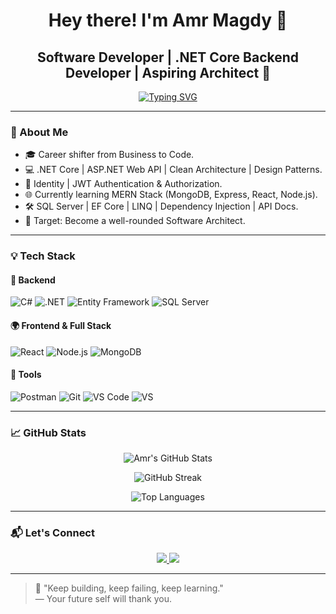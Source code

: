 <h1 align="center">Hey there! I'm Amr Magdy 👋</h1>
<h2 align="center">Software Developer | .NET Core Backend Developer | Aspiring Architect 🚀</h2>

<p align="center">
  <a href="https://readme-typing-svg.herokuapp.com?font=Fira+Code&duration=3000&pause=1000&center=true&vCenter=true&width=500&lines=Junior+.NET+Backend+Developer;MERN+Stack+Learner+🔥;Clean+Architecture+Fan+🧠;Always+Learning+Every+Day!">
    <img src="https://readme-typing-svg.herokuapp.com?font=Fira+Code&duration=3000&pause=1000&center=true&vCenter=true&width=500&lines=Junior+.NET+Backend+Developer;MERN+Stack+Learner+🔥;Clean+Architecture+Fan+🧠;Always+Learning+Every+Day!" alt="Typing SVG" />
  </a>
</p>

---

### 🚀 About Me

- 🎓 Career shifter from Business to Code.
- 💻 .NET Core | ASP.NET Web API | Clean Architecture | Design Patterns.
- 🔐 Identity | JWT Authentication & Authorization.
- 🌐 Currently learning MERN Stack (MongoDB, Express, React, Node.js).
- 🛠️ SQL Server | EF Core | LINQ | Dependency Injection | API Docs.
- 🎯 Target: Become a well-rounded Software Architect.

---

### 💡 Tech Stack

#### 🧠 Backend
![C#](https://img.shields.io/badge/C%23-239120?style=flat-square&logo=c-sharp&logoColor=white)
![.NET](https://img.shields.io/badge/.NET-512BD4?style=flat-square&logo=dotnet&logoColor=white)
![Entity Framework](https://img.shields.io/badge/Entity%20Framework-3A3A3A?style=flat-square&logo=.net&logoColor=white)
![SQL Server](https://img.shields.io/badge/SQL%20Server-CC2927?style=flat-square&logo=microsoft-sql-server&logoColor=white)

#### 🌍 Frontend & Full Stack
![React](https://img.shields.io/badge/React-20232A?style=flat-square&logo=react&logoColor=61DAFB)
![Node.js](https://img.shields.io/badge/Node.js-339933?style=flat-square&logo=node.js&logoColor=white)
![MongoDB](https://img.shields.io/badge/MongoDB-47A248?style=flat-square&logo=mongodb&logoColor=white)

#### 🧪 Tools
![Postman](https://img.shields.io/badge/Postman-FF6C37?style=flat-square&logo=postman&logoColor=white)
![Git](https://img.shields.io/badge/Git-F05032?style=flat-square&logo=git&logoColor=white)
![VS Code](https://img.shields.io/badge/VS%20Code-007ACC?style=flat-square&logo=visual-studio-code&logoColor=white)
![VS](https://img.shields.io/badge/Visual%20Studio-5C2D91?style=flat-square&logo=visual-studio&logoColor=white)

---

### 📈 GitHub Stats

<!-- Replace USERNAME with your real GitHub username -->
<p align="center">
  <img src="https://github-readme-stats.vercel.app/api?username=Amrmagdy00&show_icons=true&theme=tokyonight" alt="Amr's GitHub Stats" />
</p>
<p align="center">
<img src="https://github-readme-streak-stats.demolab.com/?user=Amrmagdy00&theme=tokyonight" alt="GitHub Streak" />
</p>
<p align="center">
  <img src="https://github-readme-stats.vercel.app/api/top-langs/?username=Amrmagdy00&layout=compact&theme=tokyonight" alt="Top Languages" />
</p>

---

### 📬 Let's Connect

<p align="center">
  <a href="https://www.linkedin.com/in/amrmagdydb/" target="_blank">
    <img src="https://img.shields.io/badge/LinkedIn-0A66C2?style=for-the-badge&logo=linkedin&logoColor=white" />
  </a>
  <a href="mailto:bamrmagdy@gmail.com">
    <img src="https://img.shields.io/badge/Gmail-D14836?style=for-the-badge&logo=gmail&logoColor=white" />
  </a>
</p>

---

> 💬 "Keep building, keep failing, keep learning."  
> — Your future self will thank you.

